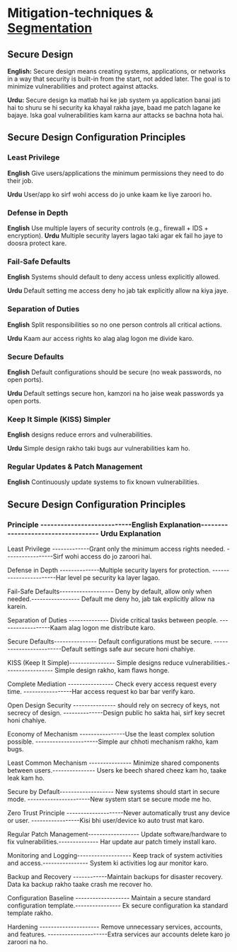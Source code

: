 # Mitigation-techniques & **[Segmentation](https://github.com/sherazi1214/Segmentation)**

## Secure Design
**English:**
Secure design means creating systems, applications, or networks in a way that security is built-in from the start, not added later. The goal is to minimize vulnerabilities and protect against attacks.

**Urdu:**
Secure design ka matlab hai ke jab system ya application banai jati hai to shuru se hi security ka khayal rakha jaye, baad me patch lagane ke bajaye. Iska goal vulnerabilities kam karna aur attacks se bachna hota hai.

## Secure Design Configuration Principles

### Least Privilege
**English** Give users/applications the minimum permissions they need to do their job.

**Urdu** User/app ko sirf wohi access do jo unke kaam ke liye zaroori ho.

### Defense in Depth
**English** Use multiple layers of security controls (e.g., firewall + IDS + encryption).
**Urdu** Multiple security layers lagao taki agar ek fail ho jaye to doosra protect kare.

### Fail-Safe Defaults
**English** Systems should default to deny access unless explicitly allowed.

**Urdu** Default setting me access deny ho jab tak explicitly allow na kiya jaye.

### Separation of Duties
**English** Split responsibilities so no one person controls all critical actions.	

**Urdu** Kaam aur access rights ko alag alag logon me divide karo.

### Secure Defaults
**English** Default configurations should be secure (no weak passwords, no open ports).	

**Urdu** Default settings secure hon, kamzori na ho jaise weak passwords ya open ports.

### Keep It Simple (KISS)	Simpler
**English** designs reduce errors and vulnerabilities.	

**Urdu** Simple design rakho taki bugs aur vulnerabilities kam ho.

### Regular Updates & Patch Management
**English** Continuously update systems to fix known vulnerabilities.


## Secure Design Configuration Principles

### Principle	---------------------------English Explanation-----------------------------------	Urdu Explanation

Least Privilege	-------------Grant only the minimum access rights needed.	-----------------Sirf wohi access do jo zaroori hai.

Defense in Depth	--------------Multiple security layers for protection.	-----------------------Har level pe security ka layer lagao.

Fail-Safe Defaults-------------------	Deny by default, allow only when needed.-----------------	Default me deny ho, jab tak explicitly allow na karein.

Separation of Duties --------------	Divide critical tasks between people.	------------------Kaam alag logon me distribute karo.

Secure Defaults---------------	Default configurations must be secure.	------------------------Default settings safe aur secure honi chahiye.

KISS (Keep It Simple)----------------	Simple designs reduce vulnerabilities.-----------------	Simple design rakho, kam flaws honge.

Complete Mediation ----------------	Check every access request every time.	-----------------Har access request ko bar bar verify karo.

Open Design	Security --------------- should rely on secrecy of keys, not secrecy of design.	--------------Design public ho sakta hai, sirf key secret honi chahiye.

Economy of Mechanism	----------------Use the least complex solution possible.	----------------------Simple aur chhoti mechanism rakho, kam bugs.

Least Common Mechanism ---------------	Minimize shared components between users.---------------	Users ke beech shared cheez kam ho, taake leak kam ho.

Secure by Default-------------------	New systems should start in secure mode.	----------------------New system start se secure mode me ho.

Zero Trust Principle	--------------------Never automatically trust any device or user.	-----------------Kisi bhi user/device ko auto trust mat karo.

Regular Patch Management------------------	Update software/hardware to fix vulnerabilities.--------------	Har update aur patch timely install karo.

Monitoring and Logging-------------------	Keep track of system activities and access.----------------	System ki activities log aur monitor karo.

Backup and Recovery	------------Maintain backups for disaster recovery.	Data ka backup rakho taake crash me recover ho.

Configuration Baseline -------------------	Maintain a secure standard configuration template.----------------	Ek secure configuration ka standard template rakho.

Hardening ---------------------	Remove unnecessary services, accounts, and features.	---------------------Extra services aur accounts delete karo jo zaroori na ho.


